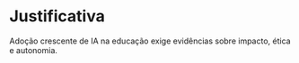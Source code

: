 # Justificativa
Adoção crescente de IA na educação exige evidências sobre impacto, ética e autonomia.